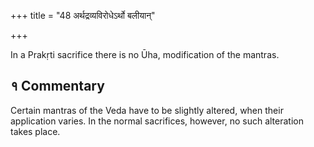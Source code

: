+++
title = "48 अर्थद्रव्यविरोधेऽर्थो बलीयान्"

+++

In a Prakṛti sacrifice there is no Ūha, modification of the mantras.

## १ Commentary

Certain mantras of the Veda have to be slightly altered, when their application varies. In the normal sacrifices, however, no such alteration takes place.

